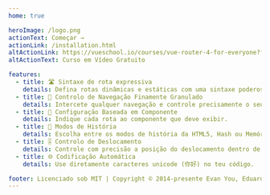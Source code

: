```yaml
---
home: true

heroImage: /logo.png
actionText: Começar →
actionLink: /installation.html
altActionLink: https://vueschool.io/courses/vue-router-4-for-everyone?friend=vuerouter&utm_source=vuerouter&utm_medium=link&utm_campaign=homepage
altActionText: Curso em Vídeo Gratuito

features:
  - title: 🛣 Sintaxe de rota expressiva
    details: Defina rotas dinâmicas e estáticas com uma sintaxe poderosa e intuitiva.
  - title: 🛑 Controlo de Navegação Finamente Granulado
    details: Intercete qualquer navegação e controle precisamente o seu resultado.
  - title: 🧱 Configuração Baseada em Componente
    details: Indique cada rota ao componente que deve exibir.
  - title: 🔌 Modos de História
    details: Escolha entre os modos de história da HTML5, Hash ou Memória.
  - title: 🎚 Controlo de Deslocamento
    details: Controle com precisão a posição do deslocamento dentro de cada página.
  - title: 🌐 Codificação Automática
    details: Use diretamente caracteres unicode (你好) no teu código.

footer: Licenciado sob MIT | Copyright © 2014-presente Evan You, Eduardo San Martin Morote
---
```


<HomeSponsors />

<script setup>
import HomeSponsors from './.vitepress/components/HomeSponsors.vue'
</script>
